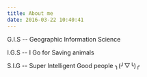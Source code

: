 ```yaml
---
title: About me
date: 2016-03-22 10:40:41
---
```


G.I.S -- Geographic Information Science 

I.G.S -- I Go for Saving animals

S.I.G -- Super Intelligent Good people ╮(╯▽╰)╭ 